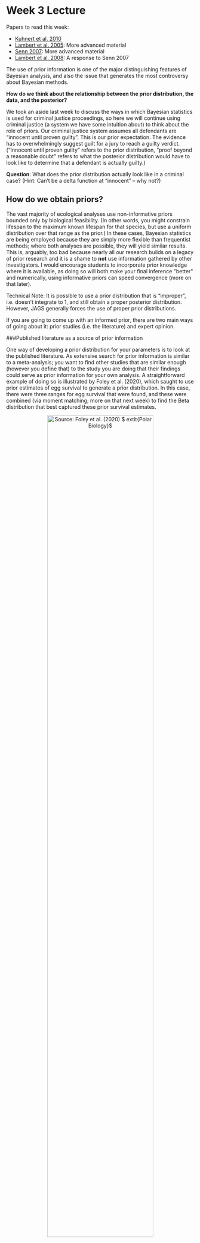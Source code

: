 Week 3 Lecture
========================================================

Papers to read this week:

* [Kuhnert et al. 2010](https://github.com/hlynch/Bayesian2020/tree/master/_data/KuhnertEtAl2010.pdf)
* [Lambert et al. 2005](https://github.com/hlynch/Bayesian2020/tree/master/_data/LambertEtAl2005.pdf): More advanced material
* [Senn 2007](https://github.com/hlynch/Bayesian2020/tree/master/_data/Senn2007.pdf): More advanced material
* [Lambert et al. 2008](https://github.com/hlynch/Bayesian2020/tree/master/_data/LambertEtAl2008.pdf): A response to Senn 2007


The use of prior information is one of the major distinguishing features of Bayesian analysis, and also the issue that generates the most controversy about Bayesian methods.

**How do we think about the relationship between the prior distribution, the data, and the posterior?** 

We took an aside last week to discuss the ways in which Bayesian statistics is used for criminal justice proceedings, so here we will continue using criminal justice (a system we have some intuition about) to think about the role of priors. Our criminal justice system assumes all defendants are “innocent until proven guilty”. This is our prior expectation. The evidence has to overwhelmingly suggest guilt for a jury to reach a guilty verdict. (“Innocent until proven guilty” refers to the prior distribution, “proof beyond a reasonable doubt” refers to what the posterior distribution would have to look like to determine that a defendant is actually guilty.) 

**Question**: What does the prior distribution actually look like in a criminal case? (Hint: Can’t be a delta function at “innocent” – why not?)

How do we obtain priors?
------------------------

The vast majority of ecological analyses use non-informative priors bounded only by biological feasibility. (In other words, you might constrain lifespan to the maximum known lifespan for that species, but use a uniform distribution over that range as the prior.) In these cases, Bayesian statistics are being employed because they are simply more flexible than frequentist methods; where both analyses are possible, they will yield similar results. This is, arguably, too bad because nearly all our research builds on a legacy of prior research and it is a shame to **not** use information gathered by other investigators. I would encourage students to incorporate prior knowledge where it is available, as doing so will both make your final inference "better" and numerically, using informative priors can speed convergence (more on that later).

Technical Note: It is possible to use a prior distribution that is “improper”, i.e. doesn’t integrate to 1, and still obtain a proper posterior distribution. However, JAGS generally forces the use of proper prior distributions.

If you are going to come up with an informed prior, there are two main ways of going about it: prior studies (i.e. the literature) and expert opinion.

###Published literature as a source of prior information

One way of developing a prior distribution for your parameters is to look at the published literature. As extensive search for prior information is similar to a meta-analysis; you want to find other studies that are similar enough (however you define that) to the study you are doing that their findings could serve as prior information for your own analysis. A straightforward example of doing so is illustrated by Foley et al. (2020), which saught to use prior estimates of egg survival to generate a prior distribution. In this case, there were three ranges for egg survival that were found, and these were combined (via moment matching; more on that next week) to find the Beta distribution that best captured these prior survival estimates.

<div class="figure" style="text-align: center">
<img src="FoleyEtAlUseofPriors.png" alt="Source: Foley et al. (2020) $	extit{Polar Biology}$" width="75%" />
<p class="caption">(\#fig:unnamed-chunk-1)Source: Foley et al. (2020) $	extit{Polar Biology}$</p>
</div>


###Expert opinion

One method of obtaining prior distributions is through formal expert elicitation. The Delphi method is one way of eliciting expert judgment.

Delphi method:

1) Elicit information from each expert independently

2) Collect results and share with the group

3) Experts reconsider their responses in light of the responses of others

4) Elicitation and feedback cycle continues

We will walk through an example of this in lab.

Conjugacy
-------------

When the prior and posterior distributions have the same distributional form, the prior is said to be “conjugate” to the distribution for the data. For example, if you have data that are binomially distributed, and you use a beta distribution to represent your prior knowledge of the binomial probability $p$, then you will get a posterior distribution for $p$ that is also described by a beta distribution. We say in this case that the beta and binomial form a “conjugate pair”.

NB: Note that the beta distribution is a prior distribution on the continuous (but bounded) parameter $p$, and the binomial distribution is a discrete distribution representing the discrete outcome of the binomial process. In other words, the distribution used to model the data may be discrete, and the distribution to describe the parameter may be continuous. There is no conflict combining these two different types of distribution in this context.

Why do we care? In the old days, before MCMC methods were made feasible by fast computers, the only way to do Bayesian analyses was to exploit the algebraic simplicity of conjugacy, because these were the only cases in which you could calculate, using pencil and paper, the posterior distribution. Now with the advent of MCMC and fast computers, we don’t *need* to limit ourselves to prior distributions that are conjugate to the model for the data. Even now, however, WinBUGS and JAGS will run much faster if you do use a conjugate prior, and due to the historical legacy, conjugate pairs are often the default choice even if they are no longer required. (In fact, you should use a prior distribution that most honestly reflects your prior knowledge, whatever form that might be, unless computation efficiency because a major concern for your analysis.)

Sometimes, however, informative priors are used, either because they reflect genuine prior knowledge of the system that should be reflected in the analysis, or because there is so little data to work with that you need some kind of informative prior to get reasonable, useful posterior distributions. 

Suppose we are told that we have a fair coin, and it has come up heads $y=10$ times. We do not know how many times the coin was flipped.

The likelihood for the data ($y=10$) can be written as:

$$
p(y|N) = \mbox{Binomial}(0.5,N) = \frac{N!}{(N-y)!y!}0.5^{N-y}0.5^{y} \propto \frac{N!}{(N-y)!y!}0.5^{N}
$$

We need a prior for N, and since N is discrete we need a discrete distribution for this prior. One possible prior (this prior happens to be called "Jeffrey's prior", but we don't get into the details on that) would be $p(N) \propto 1/N$. 

The posterior distribution is then given by:

$$
p(N) \propto \frac{N!}{(N-y)!y!}0.5^{N} \times \frac{1}{N} = \frac{(N-1)!}{(N-y)!}0.5^{N}
$$
This is in fact (modulo constants) the pdf of the negative binomial (you can convince yourself this is true at home), which is what you would expect **if** the experimental design had been “keep flipping until you get y heads”. That is precisely the scenario that generates a negative binomial distribution. **But**, in this case, we do not need to assume anything about the manner in which the data were collected, and in fact we do not know whether the 10th head was the last coin flip which ended the “experiment”. In could have been 10 heads followed by 10 tails – in this case the experimental design does not influence the posterior distribution for N. 

I assigned a re-reading of Berger and Berry (1988) for lecture today because this example gets to the heart of that earlier discussion from Biometry. Remember from Berger and Berry that a frequentist approach to this same problem would require some \emph{a priori} assumption about the nature of the experiment. This comes about because frequentist p values depend not only on the likelihood of the outcome, but the likelihood of all outcomes *more extreme* than the one obtained. This dependence on *more extreme* outcomes that were not observed require that you know (or assume) something about the range of outcomes possible under the experimental design. Bayesian statistics do not hinge on unobserved outcomes, which is why it does not require any assumptions about the manner in which the data were obtained.

Sensitivity analysis
------------------------

At the end of every Bayesian analysis, you should do a sensitivity analysis to see how sensitive your posterior distributions are to priors. In some cases, some parameters may be highly sensitive to the choice of prior, but other parameters of more interest are not. This would be perfectly fine if you are not going to be making any biological inference on the parameters that are highly sensitive to the priors. They may be tangential to the parameters you are really focused on, which themselves may be fairly robust to various prior assumptions. However, you may have cases where the prior makes a big difference. While many data analysts fear this possibility, this is in fact, a confirmation that a Bayesian approach is worthwhile in the first place. In these cases, you simply need to justify the choice of prior and be transparent about the range of outcomes that might have been obtained with different prior assumptions.

Our first exercise here will be to emphasize a caution noted in the handout from the book by Lunn et al.: that **a uniform distribution is not always a “vague” or uninformative prior**. You have to be very cautious when dealing with transformation of parameters. If you want a vague prior for a parameter, make sure the prior is actually what you think it is. In particular, transformations of a uniform are not uniform. This often comes up when putting a vague prior on the variance, since JAGS deals only with the precision (the inverse-variance). A uniform distribution for the precision is not what you actually want – since does not reflect the uncertainty on the scale intended (i.e. on the variance, or possibly on the standard deviation).

**EXERCISE #1**: Convince yourself of this by looking at the distribution for $\theta^2$ if $\theta \sim \mbox{Unif}(0,1)$. Lunn et al. tells us that this new distribution is actually a Beta(0.5,1) – do you agree?

Note that while the above example seems contrived, this exact same issue can come up quite easily in ecology. Take the following scenario: You want to model the state of a bird, and there are three possible states (1) not present, (2) present but not breeding, (3) present and breeding. We can think of this as two independent processes:

$$
\mbox{Present} \sim Bern(\theta)
$$

and,

$$
\mbox{Breeding|Present} \sim Bern(\pi)
$$
If you didn’t know anything about this bird, you would be tempted to use the following “uninformative” priors:

$$
\theta \sim \mbox{Unif}(0,1) \\
\pi \sim \mbox{Unif}(0,1)
$$

However, when we put these two processes together, the prior distribution for these three states is **not** uninformative. 

Next, we are going to explore the various methods one could employ to generate a vague prior for the Binomial parameter p.  This exercise is based on the discussion in Lunn et al. Section 5.2.5 but I want to convince ourselves of this in R since R is easier to work with and we can focus on the core ideas involved.

Lunn et al. presents us with the following situation. You are doing a logistic regression analysis to understand the probability $\theta$ of a binomial event occurring, and you want to put a flat prior on the parameter $\theta$. But here we have several options, because we can use a vague prior for the probability $\theta$ or we could use a vague prior for the logit($\theta$). In addition, there are several vague priors we might choose. Lunn’s notation is as follows (the “whatever” could be any linear function, its not relevant here):

$$
Y \sim \mbox{Binomial}(\theta) \\
\phi \sim \mbox{logit}(\theta) = \mbox{whatever}
$$
Lunn et al. lays out the options as follows (I have crossed out #3 since we won't get into Jeffrey's priors but have left it so that the numbering is consistent with Lunn's figure):

(1) Use a uniform on $\theta$, let $\phi$ be determined accordingly

(2) Use a uniform on $\phi$, let $\theta$ be determined accordingly

~~(3) Use a Jeffrey’s prior on $\theta$, let $\phi$ be determined accordingly~~

(4) Use a N(mean=0,precision=0.5)=N(mean=0,var=2) prior on $\phi$, let $\theta$ be determined accordingly

(5) Use a N(mean=0,precision=0.368)=N(mean=0,var=2.71) prior on $\phi$, let $\theta$ be determined accordingly

**EXERCISE #2**: Plot these alternatives in R to recreate Lunn et al. Figure 5.1. What are the pros and cons of using each of these options. Is there any practical benefit to Option #1 over #5 (or vice versa)?

For more information about this week's topic
------------------------

We do not go into detail on Jeffrey's prior in this course because we have limited time and I don't see Jeffrey's priors used very often in practical ecological analyses. However, here are some references that may be useful if you would like more information.

On Jeffrey's Priors: Notes from lectures at [Berkeley](https://people.eecs.berkeley.edu/~jordan/courses/260-spring10/lectures/lecture7.pdf) and [Duke](https://www2.stat.duke.edu/courses/Fall11/sta114/jeffreys.pdf).

Other papers:

* [Daniels 1999](https://github.com/hlynch/Bayesian2020/tree/master/_data/Daniels1999.pdf)

A chapter from Lunn et al. 2012 $\textit{A BUGS Book: A Practical Introduction to Bayesian Analysis}$

* [Lunn et al. Chapter 5](https://github.com/hlynch/Bayesian2020/tree/master/_data/LunnChapter5.pdf)
